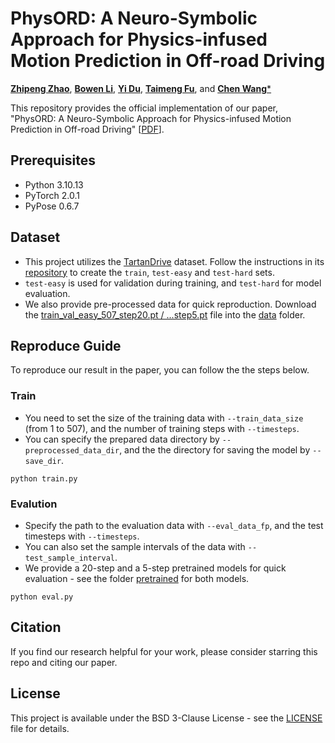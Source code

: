 # PhysORD: A Neuro-Symbolic Approach for Physics-infused Motion Prediction in Off-road Driving

[**Zhipeng Zhao**](https://github.com/Zhaozhpe), [**Bowen Li**](https://github.com/Jaraxxus-Me), [**Yi Du**](https://github.com/Inoriros), [**Taimeng Fu**](https://github.com/FuTaimeng), and [**Chen Wang***](https://github.com/wang-chen)

This repository provides the official implementation of our paper, "PhysORD: A Neuro-Symbolic Approach for Physics-infused Motion Prediction in Off-road Driving" [[PDF]()].

## Prerequisites

- Python 3.10.13
- PyTorch 2.0.1
- PyPose 0.6.7

## Dataset
- This project utilizes the [TartanDrive](https://github.com/castacks/tartan_drive) dataset. Follow the instructions in its [repository](https://github.com/castacks/tartan_drive?tab=readme-ov-file#create-traintest-split) to create the `train`, `test-easy` and `test-hard` sets.
- `test-easy` is used for validation during training, and `test-hard` for model evaluation.
- We also provide pre-processed data for quick reproduction. Download the [train_val_easy_507_step20.pt / ...step5.pt](https://drive.google.com/drive/folders/16PX9j6SUU8_LB0vq5wj31WWVUY49cR8l?usp=sharing) file into the [data](data) folder.

## Reproduce Guide
To reproduce our result in the paper, you can follow the the steps below.

### Train
- You need to set the size of the training data with `--train_data_size` (from 1 to 507), and the number of training steps with `--timesteps`.
- You can specify the prepared data directory by `--preprocessed_data_dir`, and the the directory for saving the model by `--save_dir`.
```
python train.py
```

### Evalution
- Specify the path to the evaluation data with `--eval_data_fp`, and the test timesteps with `--timesteps`.
- You can also set the sample intervals of the data with `--test_sample_interval`.
- We provide a 20-step and a 5-step pretrained models for quick evaluation - see the folder [pretrained](pretrained) for both models.
```
python eval.py
```


## Citation
If you find our research helpful for your work, please consider starring this repo and citing our paper.



## License

This project is available under the BSD 3-Clause License - see the [LICENSE](LICENSE) file for details.
